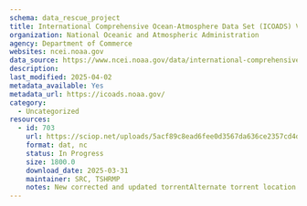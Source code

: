 ```yaml
---
schema: data_rescue_project 
title: International Comprehensive Ocean-Atmosphere Data Set (ICOADS) V3
organization: National Oceanic and Atmospheric Administration
agency: Department of Commerce
websites: ncei.noaa.gov
data_source: https://www.ncei.noaa.gov/data/international-comprehensive-ocean-atmosphere/
description: 
last_modified: 2025-04-02
metadata_available: Yes
metadata_url: https://icoads.noaa.gov/
category:
  - Uncategorized
resources:
  - id: 703
    url: https://sciop.net/uploads/5acf89c8ead6fee0d3567da636ce2357cd4dc135
    format: dat, nc
    status: In Progress
    size: 1800.0
    download_date: 2025-03-31
    maintainer: SRC, TSHRMP
    notes: New corrected and updated torrentAlternate torrent location https//academictorrents.com/details/5acf89c8ead6fee0d3567da636ce2357cd4dc135
---
```

